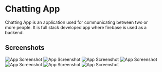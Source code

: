 
# Chatting App

Chatting App is an application used for communicating between two or more people.
It is full stack developed app where firebase is used as a backend.

## Screenshots

![App Screenshot](https://raw.githubusercontent.com/DaRkSoUl1690/ChattingApp/edited_branch_2/screenshot/Screenshot_2022-03-02-20-45-59-509_com.vedant.chattingapp.jpg)
![App Screenshot](https://raw.githubusercontent.com/DaRkSoUl1690/ChattingApp/edited_branch_2/screenshot/Screenshot_2022-03-02-20-45-55-701_com.vedant.chattingapp.jpg)
![App Screenshot](https://raw.githubusercontent.com/DaRkSoUl1690/ChattingApp/edited_branch_2/screenshot/Screenshot_2022-03-02-20-45-53-063_com.vedant.chattingapp.jpg)
![App Screenshot](https://raw.githubusercontent.com/DaRkSoUl1690/ChattingApp/edited_branch_2/screenshot/IMG_20220302_205254.jpg)
![App Screenshot](https://raw.githubusercontent.com/DaRkSoUl1690/ChattingApp/edited_branch_2/screenshot/IMG_20220302_205226.jpg)
![App Screenshot](https://raw.githubusercontent.com/DaRkSoUl1690/ChattingApp/edited_branch_2/screenshot/IMG_20220302_204832.jpg)
![App Screenshot](https://raw.githubusercontent.com/DaRkSoUl1690/ChattingApp/edited_branch_2/screenshot/IMG_20220302_205207.jpg)

